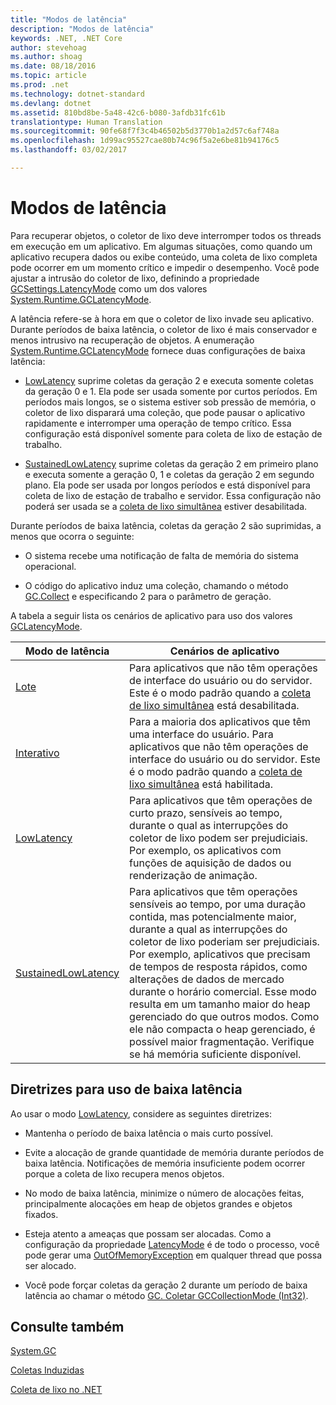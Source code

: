 ```yaml
---
title: "Modos de latência"
description: "Modos de latência"
keywords: .NET, .NET Core
author: stevehoag
ms.author: shoag
ms.date: 08/18/2016
ms.topic: article
ms.prod: .net
ms.technology: dotnet-standard
ms.devlang: dotnet
ms.assetid: 810bd8be-5a48-42c6-b080-3afdb31fc61b
translationtype: Human Translation
ms.sourcegitcommit: 90fe68f7f3c4b46502b5d3770b1a2d57c6af748a
ms.openlocfilehash: 1d99ac95527cae80b74c96f5a2e6be81b94176c5
ms.lasthandoff: 03/02/2017

---
```


# <a name="latency-modes"></a>Modos de latência

Para recuperar objetos, o coletor de lixo deve interromper todos os threads em execução em um aplicativo. Em algumas situações, como quando um aplicativo recupera dados ou exibe conteúdo, uma coleta de lixo completa pode ocorrer em um momento crítico e impedir o desempenho. Você pode ajustar a intrusão do coletor de lixo, definindo a propriedade [GCSettings.LatencyMode](xref:System.Runtime.GCSettings.LatencyMode) como um dos valores [System.Runtime.GCLatencyMode](xref:System.Runtime.GCLatencyMode). 

A latência refere-se à hora em que o coletor de lixo invade seu aplicativo. Durante períodos de baixa latência, o coletor de lixo é mais conservador e menos intrusivo na recuperação de objetos. A enumeração [System.Runtime.GCLatencyMode](xref:System.Runtime.GCLatencyMode) fornece duas configurações de baixa latência:

* [LowLatency](xref:System.Runtime.GCLatencyMode.LowLatency) suprime coletas da geração 2 e executa somente coletas da geração 0 e 1. Ela pode ser usada somente por curtos períodos. Em períodos mais longos, se o sistema estiver sob pressão de memória, o coletor de lixo disparará uma coleção, que pode pausar o aplicativo rapidamente e interromper uma operação de tempo crítico. Essa configuração está disponível somente para coleta de lixo de estação de trabalho. 

* [SustainedLowLatency](xref:System.Runtime.GCLatencyMode.SustainedLowLatency) suprime coletas da geração 2 em primeiro plano e executa somente a geração 0, 1 e coletas da geração 2 em segundo plano. Ela pode ser usada por longos períodos e está disponível para coleta de lixo de estação de trabalho e servidor. Essa configuração não poderá ser usada se a [coleta de lixo simultânea](https://msdn.microsoft.com/library/yhwwzef8.aspx) estiver desabilitada.

Durante períodos de baixa latência, coletas da geração 2 são suprimidas, a menos que ocorra o seguinte:

* O sistema recebe uma notificação de falta de memória do sistema operacional.

* O código do aplicativo induz uma coleção, chamando o método [GC.Collect](xref:System.GC.Collect(System.Int32)) e especificando 2 para o parâmetro de geração.

A tabela a seguir lista os cenários de aplicativo para uso dos valores [GCLatencyMode](xref:System.Runtime.GCLatencyMode).

Modo de latência | Cenários de aplicativo
------------ | --------------------- 
[Lote](xref:System.Runtime.GCLatencyMode.Batch) | Para aplicativos que não têm operações de interface do usuário ou do servidor. Este é o modo padrão quando a [coleta de lixo simultânea](https://msdn.microsoft.com/library/yhwwzef8.aspx) está desabilitada.
[Interativo](xref:System.Runtime.GCLatencyMode.Interactive) | Para a maioria dos aplicativos que têm uma interface do usuário. Para aplicativos que não têm operações de interface do usuário ou do servidor. Este é o modo padrão quando a [coleta de lixo simultânea](https://msdn.microsoft.com/library/yhwwzef8.aspx) está habilitada.
[LowLatency](xref:System.Runtime.GCLatencyMode.LowLatency) | Para aplicativos que têm operações de curto prazo, sensíveis ao tempo, durante o qual as interrupções do coletor de lixo podem ser prejudiciais. Por exemplo, os aplicativos com funções de aquisição de dados ou renderização de animação.
[SustainedLowLatency](xref:System.Runtime.GCLatencyMode.SustainedLowLatency) | Para aplicativos que têm operações sensíveis ao tempo, por uma duração contida, mas potencialmente maior, durante a qual as interrupções do coletor de lixo poderiam ser prejudiciais. Por exemplo, aplicativos que precisam de tempos de resposta rápidos, como alterações de dados de mercado durante o horário comercial.   Esse modo resulta em um tamanho maior do heap gerenciado do que outros modos. Como ele não compacta o heap gerenciado, é possível maior fragmentação. Verifique se há memória suficiente disponível.
 
## <a name="guidelines-for-using-low-latency"></a>Diretrizes para uso de baixa latência

Ao usar o modo [LowLatency](xref:System.Runtime.GCLatencyMode.LowLatency), considere as seguintes diretrizes:

* Mantenha o período de baixa latência o mais curto possível.

* Evite a alocação de grande quantidade de memória durante períodos de baixa latência. Notificações de memória insuficiente podem ocorrer porque a coleta de lixo recupera menos objetos. 

* No modo de baixa latência, minimize o número de alocações feitas, principalmente alocações em heap de objetos grandes e objetos fixados. 

* Esteja atento a ameaças que possam ser alocadas. Como a configuração da propriedade [LatencyMode](xref:System.Runtime.GCSettings.LatencyMode) é de todo o processo, você pode gerar uma [OutOfMemoryException](xref:System.OutOfMemoryException) em qualquer thread que possa ser alocado. 

* Você pode forçar coletas da geração 2 durante um período de baixa latência ao chamar o método [GC. Coletar GCCollectionMode (Int32)](xref:System.GC.Collect(System.Int32,System.GCCollectionMode)).

## <a name="see-also"></a>Consulte também

[System.GC](xref:System.GC)

[Coletas Induzidas](induced.md)

[Coleta de lixo no .NET](index.md)

